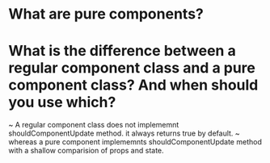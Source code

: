 # What are pure components?
# What is the difference between a regular component class and a pure component class? And when should you use which?
~ A regular component class does not implememnt shouldComponentUpdate method. it always returns true by default. 
~ whereas a pure component implememnts shouldComponentUpdate method with a shallow comparision of props and state.  


